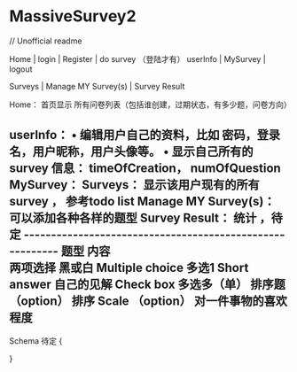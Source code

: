 # MassiveSurvey2
// Unofficial readme

Home	|		login	| 		 Register |  	do survey 
（登陆才有）             userInfo		|		MySurvey	| 	logout 	
							
Surveys | Manage MY Survey(s) | Survey Result


	
Home： 首页显示  所有问卷列表（包括谁创建，过期状态，有多少题，问卷方向）

userInfo： 
•	编辑用户自己的资料，比如 密码，登录名，用户昵称，用户头像等。
•	显示自己所有的survey 信息： timeOfCreation， numOfQuestion
MySurvey：
Surveys： 显示该用户现有的所有survey ， 参考todo list
Manage MY Survey(s)：  可以添加各种各样的题型
Survey Result： 统计 ，待定
    ---------------------------------------------------------
题型				内容     			             				                            	   
两项选择         		                    黑或白
Multiple choice                         多选1
Short answer                            自己的见解
Check box                              多选多（单）
排序题      （option）                 排序
Scale	（option）                      对一件事物的喜欢程度
------------------------------------------------------------------------------
Schema 待定
{

}
  

